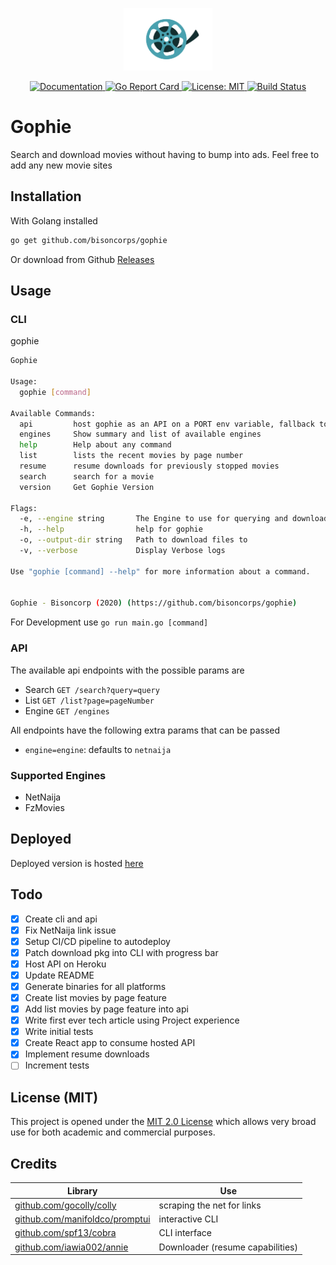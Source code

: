<p align="center"><img src="assets/reel.png" alt="Gophie" height="100px"></p>

<div align="center">
  <a href="https://godoc.org/github.com/bisoncorps/gophie">
    <img src="https://img.shields.io/badge/godoc-reference-blue.svg?style=flat-square" alt="Documentation">
  </a>
  <a href="https://goreportcard.com/report/github.com/bisoncorps/gophie">
    <img src="https://goreportcard.com/badge/github.com/bisoncorps/gophie" alt="Go Report Card">
  </a>
  <a href="https://opensource.org/licenses/MIT">
    <img src="https://img.shields.io/badge/License-MIT-yellow.svg" alt="License: MIT">
  </a>
  <a href="https://travis-ci.com/bisoncorps/gophie">
    <img src="https://travis-ci.com/bisoncorps/gophie.svg?branch=master" alt="Build Status">
  </a>
</div>

# Gophie

Search and download movies without having to bump into ads. Feel free to add any new movie sites


## Installation
With Golang installed

```bash
go get github.com/bisoncorps/gophie
```
Or download from Github [Releases](https://github.com/bisoncorps/gophie/releases)

## Usage

### CLI

gophie

```bash
Gophie

Usage:
  gophie [command]

Available Commands:
  api         host gophie as an API on a PORT env variable, fallback to set argument
  engines     Show summary and list of available engines
  help        Help about any command
  list        lists the recent movies by page number
  resume      resume downloads for previously stopped movies
  search      search for a movie
  version     Get Gophie Version

Flags:
  -e, --engine string       The Engine to use for querying and downloading (default "netnaija")
  -h, --help                help for gophie
  -o, --output-dir string   Path to download files to
  -v, --verbose             Display Verbose logs

Use "gophie [command] --help" for more information about a command.


Gophie - Bisoncorp (2020) (https://github.com/bisoncorps/gophie)
```

For Development use `go run main.go [command]`

### API

The available api endpoints with the possible params are 
- Search `GET /search?query=query`
- List `GET /list?page=pageNumber`
- Engine `GET /engines`

All endpoints have the following extra params that can be passed
- `engine=engine`: defaults to `netnaija`

### Supported Engines

- NetNaija
- FzMovies

## Deployed

Deployed version is hosted [here](https://gophie.herokuapp.com)

## Todo 

- [x] Create cli and api
- [x] Fix NetNaija link issue
- [x] Setup CI/CD pipeline to autodeploy
- [x] Patch download pkg into CLI with progress bar
- [x] Host API on Heroku
- [x] Update README
- [x] Generate binaries for all platforms
- [x] Create list movies by page feature
- [x] Add list movies by page feature into api
- [x] Write first ever tech article using Project experience
- [x] Write initial tests
- [x] Create React app to consume hosted API
- [x] Implement resume downloads
- [ ] Increment tests

## License (MIT)

This project is opened under the [MIT 2.0 License](https://github.com/bisoncorps/gophie/blob/master/LICENSE) which allows very broad use for both academic and commercial purposes.


## Credits
Library | Use
------- | -----
[github.com/gocolly/colly](https://github.com/gocolly/colly) | scraping the net for links
[github.com/manifoldco/promptui](https://github.com/manifoldco/promptui/) | interactive CLI
[github.com/spf13/cobra](https://github.com/spf13/cobra) | CLI interface
[github.com/iawia002/annie](https://github.com/iawia002/annie) | Downloader (resume capabilities)
